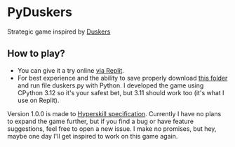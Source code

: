 # PyDuskers
Strategic game inspired by [Duskers](https://store.steampowered.com/app/254320/Duskers/)

## How to play?
* You can give it a try online [via Replit](https://replit.com/@fipachu/PyDuskers?v=1).
* For best experience and the ability to save properly download [this folder](Duskers/task/duskers) and run file duskers.py with Python.
I developed the game using CPython 3.12 so it's your safest bet, but 3.11 should work too (it's what I use on Replit).


Version 1.0.0 is made to [Hyperskill specification](https://hyperskill.org/projects/136). 
Currently I have no plans to expand the game further, but if you find a bug or have feature suggestions,
feel free to open a new issue. I make no promises, but hey, maybe one day I'll get inspired to work on this game again.
